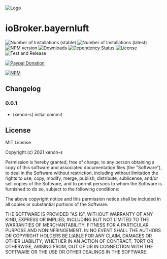 ![Logo](admin/icon.png)
# ioBroker.bayernluft

![Number of Installations (stable)](http://iobroker.live/badges/bayernluft.svg)
![Number of Installations (latest)](http://iobroker.live/badges/bayernluft.svg)
[![NPM version](http://img.shields.io/npm/v/iobroker.bayernluft.svg)](https://www.npmjs.com/package/iobroker.bayernluft)
[![Downloads](https://img.shields.io/npm/dm/iobroker.bayernluft.svg)](https://www.npmjs.com/package/iobroker.bayernluft)
[![Dependency Status](https://img.shields.io/david/xenon-s/iobroker.bayernluft.svg)](https://david-dm.org/xenon-s/iobroker.bayernluft)
[![License](https://img.shields.io/badge/license-MIT-blue.svg?style=flat)](https://github.com/xenon-s/iobroker.bayernluft/LICENSE)
![Test and Release](https://github.com/xenon-s/iobroker.bayernluft/workflows/Test%20and%20Release/badge.svg)

[![Paypal Donation](https://img.shields.io/badge/paypal-donate%20%7C%20spenden-blue.svg)](https://www.paypal.com/cgi-bin/webscr?cmd=_s-xclick&hosted_button_id=3EYML5A4EMJCW&source=url)

[![NPM](https://nodei.co/npm/iobroker.bayernluft.png?downloads=true)](https://nodei.co/npm/iobroker.bayernluft/)

## Changelog
<!--
	Placeholder for the next version (at the beginning of the line):
    ### __WORK IN PROGRESS__
-->

### 0.0.1
* (xenon-s) initial commit

## License

MIT License

Copyright (c) 2021 xenon-s

Permission is hereby granted, free of charge, to any person obtaining a copy
of this software and associated documentation files (the "Software"), to deal
in the Software without restriction, including without limitation the rights
to use, copy, modify, merge, publish, distribute, sublicense, and/or sell
copies of the Software, and to permit persons to whom the Software is
furnished to do so, subject to the following conditions:

The above copyright notice and this permission notice shall be included in all
copies or substantial portions of the Software.

THE SOFTWARE IS PROVIDED "AS IS", WITHOUT WARRANTY OF ANY KIND, EXPRESS OR
IMPLIED, INCLUDING BUT NOT LIMITED TO THE WARRANTIES OF MERCHANTABILITY,
FITNESS FOR A PARTICULAR PURPOSE AND NONINFRINGEMENT. IN NO EVENT SHALL THE
AUTHORS OR COPYRIGHT HOLDERS BE LIABLE FOR ANY CLAIM, DAMAGES OR OTHER
LIABILITY, WHETHER IN AN ACTION OF CONTRACT, TORT OR OTHERWISE, ARISING FROM,
OUT OF OR IN CONNECTION WITH THE SOFTWARE OR THE USE OR OTHER DEALINGS IN THE
SOFTWARE.
